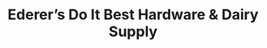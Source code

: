 ---
title: "Ederer’s Do It Best Hard­ware & Dairy Supply"
url: /blanchardville/ederers-do-it-best-hardware-and-dairy-supply/
shop: hardware
---